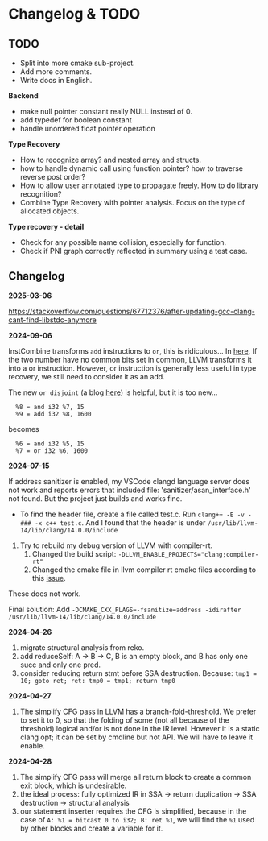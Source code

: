 # Changelog & TODO

## TODO

- Split into more cmake sub-project.
- Add more comments.
- Write docs in English.

**Backend**
- make null pointer constant really NULL instead of 0.
- add typedef for boolean constant
- handle unordered float pointer operation

**Type Recovery**
- How to recognize array? and nested array and structs.
- how to handle dynamic call using function pointer? how to traverse reverse post order?
- How to allow user annotated type to propagate freely. How to do library recognition?
- Combine Type Recovery with pointer analysis. Focus on the type of allocated objects.

**Type recovery - detail**
- Check for any possible name collision, especially for function.
- Check if PNI graph correctly reflected in summary using a test case.

## Changelog

**2025-03-06**

https://stackoverflow.com/questions/67712376/after-updating-gcc-clang-cant-find-libstdc-anymore

**2024-09-06**

InstCombine transforms `add` instructions to `or`, this is ridiculous... In [here](https://github.com/llvm/llvm-project/blob/f15014ff549a8686671a599f7b49ce9963769eaf/llvm/lib/Transforms/InstCombine/InstCombineAddSub.cpp#L1379), If the two number have no common bits set in common, LLVM transforms it into a or instruction. However, or instruction is generally less useful in type recovery, we still need to consider it as an add.

The new `or disjoint` (a blog [here](https://www.npopov.com/2024/01/01/This-year-in-LLVM-2023.html#or-disjoint)) is helpful, but it is too new...

```
  %8 = and i32 %7, 15
  %9 = add i32 %8, 1600
```

becomes

```
  %6 = and i32 %5, 15
  %7 = or i32 %6, 1600
```


**2024-07-15**

If address sanitizer is enabled, my VSCode clangd language server does not work and reports errors that included file: 'sanitizer/asan_interface.h' not found. But the project just builds and works fine.

- To find the header file, create a file called test.c. Run `clang++ -E -v -### -x c++ test.c`. And I found that the header is under `/usr/lib/llvm-14/lib/clang/14.0.0/include`

1. Try to rebuild my debug version of LLVM with compiler-rt. 
   1. Changed the build script: `-DLLVM_ENABLE_PROJECTS="clang;compiler-rt"`
   2. Changed the cmake file in llvm compiler rt cmake files according to this [issue](https://github.com/llvm/llvm-project/issues/67085). 

These does not work.

Final solution: Add `-DCMAKE_CXX_FLAGS=-fsanitize=address -idirafter /usr/lib/llvm-14/lib/clang/14.0.0/include`

**2024-04-26**

1. migrate structural analysis from reko.
2. add reduceSelf: A -> B -> C, B is an empty block, and B has only one succ and only one pred.
3. consider reducing return stmt before SSA destruction. Because: `tmp1 = 10; goto ret; ret: tmp0 = tmp1; return tmp0`

**2024-04-27**
1. The simplify CFG pass in LLVM has a branch-fold-threshold. We prefer to set it to 0, so that the folding of some (not all because of the threshold) logical and/or is not done in the IR level. However it is a static clang opt; it can be set by cmdline but not API. We will have to leave it enable.

**2024-04-28**
1. The simplify CFG pass will merge all return block to create a common exit block, which is undesirable.
2. the ideal process: fully optimized IR in SSA -> return duplication -> SSA destruction -> structural analysis
3. our statement inserter requires the CFG is simplified, because in the case of `A: %1 = bitcast 0 to i32; B: ret %1`, we will find the `%1` used by other blocks and create a variable for it.
